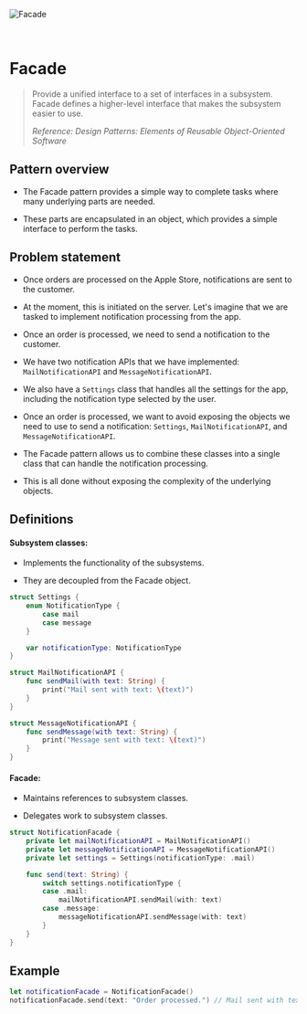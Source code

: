 ![Facade](https://github.com/user-attachments/assets/b4217919-558b-4b46-b5ba-de31f8bc8a5d)

<br />

# Facade

> Provide a unified interface to a set of interfaces in a subsystem. Facade defines a higher-level interface that makes the subsystem easier to use.
>
> _Reference: Design Patterns: Elements of Reusable Object-Oriented Software_

## Pattern overview

- The Facade pattern provides a simple way to complete tasks where many underlying parts are needed.

- These parts are encapsulated in an object, which provides a simple interface to perform the tasks.

## Problem statement

- Once orders are processed on the Apple Store, notifications are sent to the customer.

- At the moment, this is initiated on the server. Let's imagine that we are tasked to implement notification processing from the app.

- Once an order is processed, we need to send a notification to the customer.

- We have two notification APIs that we have implemented: `MailNotificationAPI` and `MessageNotificationAPI`.

- We also have a `Settings` class that handles all the settings for the app, including the notification type selected by the user.

- Once an order is processed, we want to avoid exposing the objects we need to use to send a notification: `Settings`, `MailNotificationAPI`, and `MessageNotificationAPI`.

- The Facade pattern allows us to combine these classes into a single class that can handle the notification processing.

- This is all done without exposing the complexity of the underlying objects.

## Definitions

#### Subsystem classes:

- Implements the functionality of the subsystems.

- They are decoupled from the Facade object.

```swift
struct Settings {
    enum NotificationType {
        case mail
        case message
    }

    var notificationType: NotificationType
}

struct MailNotificationAPI {
    func sendMail(with text: String) {
        print("Mail sent with text: \(text)")
    }
}

struct MessageNotificationAPI {
    func sendMessage(with text: String) {
        print("Message sent with text: \(text)")
    }
}
```

#### Facade:

- Maintains references to subsystem classes.

- Delegates work to subsystem classes.

```swift
struct NotificationFacade {
    private let mailNotificationAPI = MailNotificationAPI()
    private let messageNotificationAPI = MessageNotificationAPI()
    private let settings = Settings(notificationType: .mail)

    func send(text: String) {
        switch settings.notificationType {
        case .mail:
            mailNotificationAPI.sendMail(with: text)
        case .message:
            messageNotificationAPI.sendMessage(with: text)
        }
    }
}
```

## Example

```swift
let notificationFacade = NotificationFacade()
notificationFacade.send(text: "Order processed.") // Mail sent with text: Order processed.
```

